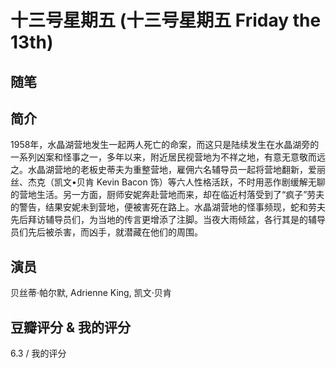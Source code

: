 # 十三号星期五 (十三号星期五 Friday the 13th)

## 随笔

## 简介

1958年，水晶湖营地发生一起两人死亡的命案，而这只是陆续发生在水晶湖旁的一系列凶案和怪事之一，多年以来，附近居民视营地为不祥之地，有意无意敬而远之。水晶湖营地的老板史蒂夫为重整营地，雇佣六名辅导员一起将营地翻新，爱丽丝、杰克（凯文•贝肯 Kevin Bacon 饰）等六人性格活跃，不时用恶作剧缓解无聊的营地生活。另一方面，厨师安妮奔赴营地而来，却在临近村落受到了“疯子”劳夫的警告，结果安妮未到营地，便被害死在路上。水晶湖营地的怪事频现，蛇和劳夫先后拜访辅导员们，为当地的传言更增添了注脚。当夜大雨倾盆，各行其是的辅导员们先后被杀害，而凶手，就潜藏在他们的周围。

## 演员

贝丝蒂·帕尔默, Adrienne King, 凯文·贝肯

## 豆瓣评分 & 我的评分

6.3 / 我的评分
